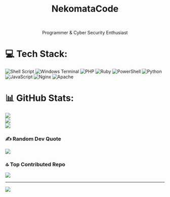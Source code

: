 <h1 align="center">NekomataCode</h1>

<br>

<p align="center">Programmer & Cyber Security Enthusiast</p>

# 💻 Tech Stack:
![Shell Script](https://img.shields.io/badge/shell_script-%23121011.svg?style=for-the-badge&logo=gnu-bash&logoColor=white) ![Windows Terminal](https://img.shields.io/badge/Windows%20Terminal-%234D4D4D.svg?style=for-the-badge&logo=windows-terminal&logoColor=white) ![PHP](https://img.shields.io/badge/php-%23777BB4.svg?style=for-the-badge&logo=php&logoColor=white) ![Ruby](https://img.shields.io/badge/ruby-%23CC342D.svg?style=for-the-badge&logo=ruby&logoColor=white) ![PowerShell](https://img.shields.io/badge/PowerShell-%235391FE.svg?style=for-the-badge&logo=powershell&logoColor=white) ![Python](https://img.shields.io/badge/python-3670A0?style=for-the-badge&logo=python&logoColor=ffdd54) ![JavaScript](https://img.shields.io/badge/javascript-%23323330.svg?style=for-the-badge&logo=javascript&logoColor=%23F7DF1E) ![Nginx](https://img.shields.io/badge/nginx-%23009639.svg?style=for-the-badge&logo=nginx&logoColor=white) ![Apache](https://img.shields.io/badge/apache-%23D42029.svg?style=for-the-badge&logo=apache&logoColor=white)
# 📊 GitHub Stats:
![](https://github-readme-stats.vercel.app/api?username=NekomataCode&theme=dark&hide_border=false&include_all_commits=false&count_private=false)<br/>
![](https://github-readme-streak-stats.herokuapp.com/?user=NekomataCode&theme=dark&hide_border=false)<br/>
![](https://github-readme-stats.vercel.app/api/top-langs/?username=NekomataCode&theme=dark&hide_border=false&include_all_commits=false&count_private=false&layout=compact)

### ✍️ Random Dev Quote
![](https://quotes-github-readme.vercel.app/api?type=horizontal&theme=radical)

### 🔝 Top Contributed Repo
![](https://github-contributor-stats.vercel.app/api?username=NekomataCode&limit=5&theme=dark&combine_all_yearly_contributions=true)

---
[![](https://visitcount.itsvg.in/api?id=NekomataCode&icon=0&color=4)](https://visitcount.itsvg.in)

<!-- Proudly created with GPRM ( https://gprm.itsvg.in ) -->
